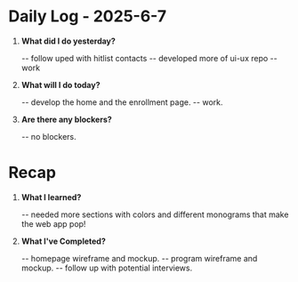 # Daily Log - 2025-6-7

1. **What did I do yesterday?**

   -- follow uped with hitlist contacts
   -- developed more of ui-ux repo
   -- work

2. **What will I do today?**
   
   -- develop the home and the enrollment page.
   -- work.

3. **Are there any blockers?**

   -- no blockers.

# Recap

1. **What I learned?**

   -- needed more sections with colors and different monograms that make the web app pop! 

2. **What I've Completed?**

   -- homepage wireframe and mockup.
   -- program wireframe and mockup.
   -- follow up with potential interviews.

<!--
   git add .; git commit -m "daily stand-up"; git push;
   git add .; git commit -m "daily close"; git push;
-->